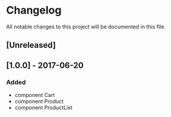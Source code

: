 # Changelog
All notable changes to this project will be documented in this file.

## [Unreleased]

## [1.0.0] - 2017-06-20
### Added
 - component Cart
 - component Product
 - component ProductList

